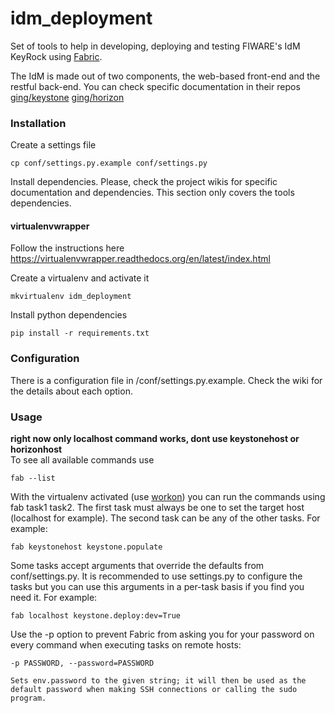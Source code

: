 idm_deployment
==============

Set of tools to help in developing, deploying and testing FIWARE's IdM KeyRock using [Fabric](http://www.fabfile.org/).

The IdM is made out of two components, the web-based front-end and the restful back-end. You can check specific documentation in their repos
[ging/keystone](https:/github.com/ging/keystone)
[ging/horizon](https:/github.com/ging/horizon)

### Installation
Create a settings file
```
cp conf/settings.py.example conf/settings.py
```
Install dependencies.
Please, check the project wikis for specific documentation and dependencies. This section only covers the tools dependencies.

#### virtualenvwrapper
Follow the instructions here https://virtualenvwrapper.readthedocs.org/en/latest/index.html

Create a virtualenv and activate it
```
mkvirtualenv idm_deployment
```
Install python dependencies
```
pip install -r requirements.txt
```

### Configuration
There is a configuration file in /conf/settings.py.example. Check the wiki for the details about each option.

### Usage
**right now only localhost command works, dont use keystonehost or horizonhost**  
To see all available commands use 
```
fab --list
```

With the virtualenv activated (use [workon](https://virtualenvwrapper.readthedocs.org/en/latest/command_ref.html?highlight=workon)) you can run the commands using fab task1 task2. The first task must always be one to set the target host (localhost for example). The second task can be any of the other tasks. 
For example: 
```
fab keystonehost keystone.populate
```

Some tasks accept arguments that override the defaults from conf/settings.py. It is recommended to use settings.py to configure the tasks but you can use this arguments in a per-task basis if you find you need it.
For example: 
```
fab localhost keystone.deploy:dev=True
```

Use the -p option to prevent Fabric from asking you for your password on every command when executing tasks on remote hosts:
```
-p PASSWORD, --password=PASSWORD

Sets env.password to the given string; it will then be used as the default password when making SSH connections or calling the sudo program.
```
